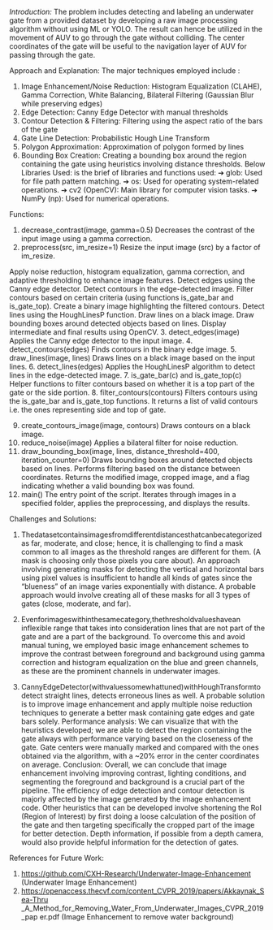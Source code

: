 
*Introduction:*
The problem includes detecting and labeling an underwater gate from a provided dataset by developing a raw image processing algorithm without using ML or YOLO. The result can hence be utilized in the movement of AUV to go through the gate without colliding. The center coordinates of the gate will be useful to the navigation layer of AUV for passing through the gate.

Approach and Explanation:
The major techniques employed include :
1) Image Enhancement/Noise Reduction: Histogram Equalization (CLAHE), Gamma Correction, White Balancing, Bilateral Filtering (Gaussian Blur while preserving edges)
2) Edge Detection: Canny Edge Detector with manual thresholds
3) Contour Detection & Filtering: Filtering using the aspect ratio of the bars of the
gate
4) Gate Line Detection: Probabilistic Hough Line Transform
5) Polygon Approximation: Approximation of polygon formed by lines
6) Bounding Box Creation: Creating a bounding box around the region containing
the gate using heuristics involving distance thresholds.
      Below Libraries Used:
is the brief of libraries and functions used:
➔ glob: Used for file path pattern matching.
➔ os: Used for operating system-related operations.
➔ cv2 (OpenCV): Main library for computer vision tasks. ➔ NumPy (np): Used for numerical operations.

Functions:
1. decrease_contrast(image, gamma=0.5)
Decreases the contrast of the input image using a gamma correction.
2. preprocess(src, im_resize=1)
Resize the input image (src) by a factor of im_resize.

 Apply noise reduction, histogram equalization, gamma correction, and adaptive thresholding to enhance image features.
Detect edges using the Canny edge detector.
Detect contours in the edge-detected image.
Filter contours based on certain criteria (using functions is_gate_bar and is_gate_top).
Create a binary image highlighting the filtered contours.
Detect lines using the HoughLinesP function.
Draw lines on a black image.
Draw bounding boxes around detected objects based on lines.
Display intermediate and final results using OpenCV.
3. detect_edges(image)
Applies the Canny edge detector to the input image.
4. detect_contours(edges)
Finds contours in the binary edge image.
5. draw_lines(image, lines)
Draws lines on a black image based on the input lines.
6. detect_lines(edges)
Applies the HoughLinesP algorithm to detect lines in the edge-detected image.
7. is_gate_bar(c) and is_gate_top(c)
Helper functions to filter contours based on whether it is a top part of the gate or the
side portion.
8. filter_contours(contours)
Filters contours using the is_gate_bar and is_gate_top functions. It returns a list of valid contours i.e. the ones representing side and top of gate.

 9. create_contours_image(image, contours) Draws contours on a black image.
10. reduce_noise(image)
Applies a bilateral filter for noise reduction.
11. draw_bounding_box(image, lines, distance_threshold=400, iteration_counter=0) Draws bounding boxes around detected objects based on lines.
Performs filtering based on the distance between coordinates.
Returns the modified image, cropped image, and a flag indicating whether a valid bounding box was found.
12. main()
The entry point of the script.
Iterates through images in a specified folder, applies the preprocessing, and displays the results.

Challenges and Solutions:
1. Thedatasetcontainsimagesfromdifferentdistancesthatcanbecategorizedas far, moderate, and close; hence, it is challenging to find a mask common to all images as the threshold ranges are different for them. (A mask is choosing only those pixels you care about). An approach involving generating masks for detecting the vertical and horizontal bars using pixel values is insufficient to handle all kinds of gates since the “blueness” of an image varies exponentially with distance. A probable approach would involve creating all of these masks for all 3 types of gates (close, moderate, and far).
2. Evenforimageswithinthesamecategory,thethresholdvalueshavean inflexible range that takes into consideration lines that are not part of the gate and are a part of the background. To overcome this and avoid manual tuning, we employed basic image enhancement schemes to improve the contrast between foreground and background using gamma correction and histogram equalization on the blue and green channels, as these are the prominent channels in underwater images.

 3. CannyEdgeDetector(withvaluessomewhattuned)withHoughTransformto detect straight lines, detects erroneous lines as well. A probable solution is to improve image enhancement and apply multiple noise reduction techniques to generate a better mask containing gate edges and gate bars solely.
Performance analysis:
We can visualize that with the heuristics developed; we are able to detect the region containing the gate always with performance varying based on the closeness of the gate.
Gate centers were manually marked and compared with the ones obtained via the algorithm, with a ~20% error in the center coordinates on average.
Conclusion:
Overall, we can conclude that image enhancement involving improving contrast, lighting conditions, and segmenting the foreground and background is a crucial part of the pipeline. The efficiency of edge detection and contour detection is majorly affected by the image generated by the image enhancement code.
Other heuristics that can be developed involve shortening the RoI (Region of Interest) by first doing a loose calculation of the position of the gate and then targeting specifically the cropped part of the image for better detection. Depth information, if possible from a depth camera, would also provide helpful information for the detection of gates.

References for Future Work:

1) https://github.com/CXH-Research/Underwater-Image-Enhancement (Underwater Image Enhancement)
2) https://openaccess.thecvf.com/content_CVPR_2019/papers/Akkaynak_Sea-Thru _A_Method_for_Removing_Water_From_Underwater_Images_CVPR_2019_pap er.pdf (Image Enhancement to remove water background)
    
 